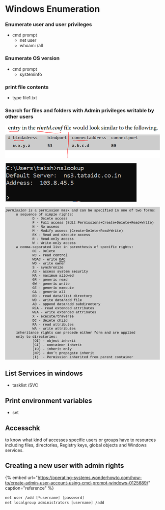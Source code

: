 # Windows Enumeration

### Enumerate user and user privileges

* cmd prompt
  * net user
  * whoami /all

### Enumerate OS version

* cmd prompt
  * systeminfo

### print file contents

* type file1.txt

### Search for files and folders with Admin privileges writable by other users

![](../../.gitbook/assets/image%20%2835%29.png)

![](../../.gitbook/assets/image%20%2831%29.png)

![](../../.gitbook/assets/image%20%2841%29.png)

## List Services in windows

*  tasklist /SVC

## Print environment variables

* set

## Accesschk

to know what kind of accesses specific users or groups have to resources including files, directories, Registry keys, global objects and Windows services.

## Creating a new user with admin rights

{% embed url="https://operating-systems.wonderhowto.com/how-to/create-admin-user-account-using-cmd-prompt-windows-0125689/" caption="reference" %}

```text
net user /add [*username] [password]
net localgroup administrators [username] /add
```

